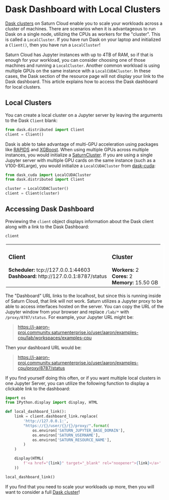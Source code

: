 # Dask Dashboard with Local Clusters

[Dask clusters](<docs/Using Saturn Cloud/create_dask_cluster.md>) on Saturn Cloud enable you to scale your workloads across
a cluster of machines. There are scenarios when it is advantageous to run Dask on a single node, utilizing the CPUs as 
workers for the "cluster". This is called a `LocalCluster`. If you have run Dask on your laptop and initialized
a `Client()`, then you have run a `LocalCluster`!

Saturn Cloud has Jupyter instances with up to 4TB of RAM, so if that is enough for your workload, you can consider choosing
one of those machines and running a `LocalCluster`. Another common workload is using multiple
GPUs on the same instance with a `LocalCUDACluster`. In these cases, the Dask section of the resource page will not
display your link to the Dask dashboard. This article explains how to access the Dask dashboard for local
clusters.

## Local Clusters

You can create a local cluster on a Jupyter server by leaving the arguments to the Dask `Client` blank:

```python
from dask.distributed import Client
client = Client()
```

Dask is able to take advantage of multi-GPU acceleration using packages like [RAPIDS](https://rapids.ai) and [XGBoost](https://xgboost.readthedocs.io/en/latest/tutorials/dask.html). 
When using multiple GPUs across multiple instances, you would initialize a [SaturnCluster](http://localhost:1313/docs/using-saturn-cloud/create-cluster/create_dask_cluster/). 
If you are using a single Jupyter server with multiple GPU cards on the same instance (such as a V100-8XLarge), you would initialize a `LocalCUDACluster` 
from [dask-cuda](https://docs.rapids.ai/api/dask-cuda/nightly/quickstart.html):

```python
from dask_cuda import LocalCUDACluster
from dask.distributed import Client

cluster = LocalCUDACluster()
client = Client(cluster)
```

## Accessing Dask Dashboard

Previewing the `client` object displays information about the Dask client along with a link to the Dask Dashboard:
```python
client
```

<table style="border: 2px solid white;">
<tr>
<td style="vertical-align: top; border: 0px solid white">
<h3 style="text-align: left;">Client</h3>
<ul style="text-align: left; list-style: none; margin: 0; padding: 0;">
  <li><b>Scheduler: </b>tcp://127.0.0.1:44603</li>
  <li><b>Dashboard: </b>http://127.0.0.1:8787/status</li>
</ul>
</td>
<td style="vertical-align: top; border: 0px solid white">
<h3 style="text-align: left;">Cluster</h3>
<ul style="text-align: left; list-style:none; margin: 0; padding: 0;">
  <li><b>Workers: </b>2</li>
  <li><b>Cores: </b>2</li>
  <li><b>Memory: </b>15.50 GB</li>
</ul>
</td>
</tr>
</table>

The "Dashboard" URL links to the localhost, but since this is running inside of Saturn Cloud, that link will not work. Saturn utilizes a Jupyter proxy to be able to access interfaces hosted on the server. You can copy the URL of the Jupyter window from your browser and replace `/lab/*` with `/proxy/8787/status`. For example, your Jupyter URL might be:

> https://j-aaron-proj.community.saturnenterprise.io/user/aaron/examples-cpu/lab/workspaces/examples-cpu

Then your dashboard URL would be: 

> https://j-aaron-proj.community.saturnenterprise.io/user/aaron/examples-cpu/proxy/8787/status

If you find yourself doing this often, or if you want multiple local clusters in one Jupyter Server, you can utilize the following function to display a clickable link to the dashboard:

```python
import os
from IPython.display import display, HTML

def local_dashboard_link():
    link = client.dashboard_link.replace(
        'http://127.0.0.1:', 
        "https://{}/user/{}/{}/proxy/".format(
            os.environ['SATURN_JUPYTER_BASE_DOMAIN'],
            os.environ['SATURN_USERNAME'],
            os.environ['SATURN_RESOURCE_NAME'],
        )
    )

    display(HTML(
        f'<a href="{link}" target="_blank" rel="noopener">{link}</a>'
    ))

local_dashboard_link()
```

If you find that you need to scale your workloads up more, then you will want to consider a full 
[Dask cluster](<docs/Using Saturn Cloud/create_dask_cluster.md>)!